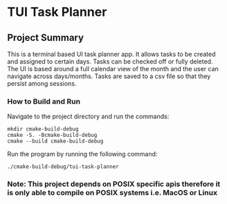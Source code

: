 # TUI Task Planner

## Project Summary

This is a terminal based UI task planner app. It allows tasks to be created and assigned to certain days.
Tasks can be checked off or fully deleted. The UI is based around a full calendar view of the month and the user can navigate across days/months.
Tasks are saved to a csv file so that they persist among sessions.

### How to Build and Run

Navigate to the project directory and run the commands:

```
mkdir cmake-build-debug
cmake -S. -Bcmake-build-debug
cmake --build cmake-build-debug
```

Run the program by running the following command:

```
./cmake-build-debug/tui-task-planner
```

### Note: This project depends on POSIX specific apis therefore it is only able to compile on POSIX systems i.e. MacOS or Linux
